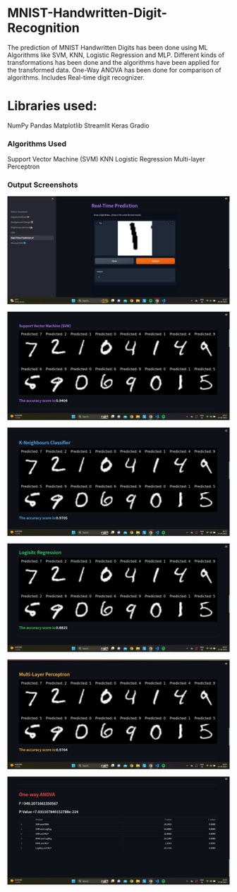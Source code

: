 # MNIST-Handwritten-Digit-Recognition
The prediction of MNIST Handwritten Digits  has been done using ML Algorithms like SVM, KNN, Logistic Regression and MLP. Different kinds of transformations has been done and the algorithms have been applied for the transformed data. One-Way ANOVA has been done  for comparison of algorithms. Includes Real-time digit recognizer.

# Libraries used:

NumPy
Pandas
Matplotlib
Streamlit
Keras
Gradio

### Algorithms Used

Support Vector Machine (SVM)
KNN
Logistic Regression
Multi-layer Perceptron

### Output Screenshots

![Screenshot (12)](https://github.com/benny-abhishek/MNIST-Handwritten-Digit-Recognition/blob/main/output_screenshots/Screenshot%20(12).png)

![Screenshot (5)](https://github.com/benny-abhishek/MNIST-Handwritten-Digit-Recognition/blob/main/output_screenshots/Screenshot%20(5).png)

![Screenshot (6)](https://github.com/benny-abhishek/MNIST-Handwritten-Digit-Recognition/blob/main/output_screenshots/Screenshot%20(6).png)

![Screenshot (7)](https://github.com/benny-abhishek/MNIST-Handwritten-Digit-Recognition/blob/main/output_screenshots/Screenshot%20(7).png)

![Screenshot (8)](https://github.com/benny-abhishek/MNIST-Handwritten-Digit-Recognition/blob/main/output_screenshots/Screenshot%20(8).png)

![Screenshot (9)](https://github.com/benny-abhishek/MNIST-Handwritten-Digit-Recognition/blob/main/output_screenshots/Screenshot%20(9).png)



